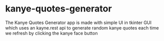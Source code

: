# kanye-quotes-generator

The Kanye Quotes Generator app is made with simple UI in tkinter GUI which uses an kayne.rest api to generate random kanye quotes each time we refresh by clicking the kanye face button
